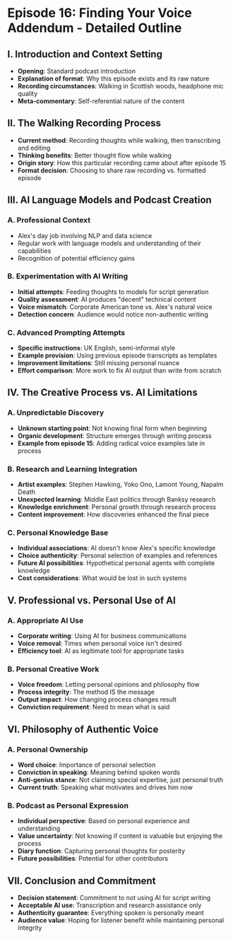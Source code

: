 # Episode 16: Finding Your Voice Addendum - Detailed Outline

## I. Introduction and Context Setting
- **Opening**: Standard podcast introduction
- **Explanation of format**: Why this episode exists and its raw nature
- **Recording circumstances**: Walking in Scottish woods, headphone mic quality
- **Meta-commentary**: Self-referential nature of the content

## II. The Walking Recording Process
- **Current method**: Recording thoughts while walking, then transcribing and editing
- **Thinking benefits**: Better thought flow while walking
- **Origin story**: How this particular recording came about after episode 15
- **Format decision**: Choosing to share raw recording vs. formatted episode

## III. AI Language Models and Podcast Creation
### A. Professional Context
- Alex's day job involving NLP and data science
- Regular work with language models and understanding of their capabilities
- Recognition of potential efficiency gains

### B. Experimentation with AI Writing
- **Initial attempts**: Feeding thoughts to models for script generation
- **Quality assessment**: AI produces "decent" technical content
- **Voice mismatch**: Corporate American tone vs. Alex's natural voice
- **Detection concern**: Audience would notice non-authentic writing

### C. Advanced Prompting Attempts
- **Specific instructions**: UK English, semi-informal style
- **Example provision**: Using previous episode transcripts as templates
- **Improvement limitations**: Still missing personal nuance
- **Effort comparison**: More work to fix AI output than write from scratch

## IV. The Creative Process vs. AI Limitations
### A. Unpredictable Discovery
- **Unknown starting point**: Not knowing final form when beginning
- **Organic development**: Structure emerges through writing process
- **Example from episode 15**: Adding radical voice examples late in process

### B. Research and Learning Integration
- **Artist examples**: Stephen Hawking, Yoko Ono, Lamont Young, Napalm Death
- **Unexpected learning**: Middle East politics through Banksy research
- **Knowledge enrichment**: Personal growth through research process
- **Content improvement**: How discoveries enhanced the final piece

### C. Personal Knowledge Base
- **Individual associations**: AI doesn't know Alex's specific knowledge
- **Choice authenticity**: Personal selection of examples and references
- **Future AI possibilities**: Hypothetical personal agents with complete knowledge
- **Cost considerations**: What would be lost in such systems

## V. Professional vs. Personal Use of AI
### A. Appropriate AI Use
- **Corporate writing**: Using AI for business communications
- **Voice removal**: Times when personal voice isn't desired
- **Efficiency tool**: AI as legitimate tool for appropriate tasks

### B. Personal Creative Work
- **Voice freedom**: Letting personal opinions and philosophy flow
- **Process integrity**: The method IS the message
- **Output impact**: How changing process changes result
- **Conviction requirement**: Need to mean what is said

## VI. Philosophy of Authentic Voice
### A. Personal Ownership
- **Word choice**: Importance of personal selection
- **Conviction in speaking**: Meaning behind spoken words
- **Anti-genius stance**: Not claiming special expertise, just personal truth
- **Current truth**: Speaking what motivates and drives him now

### B. Podcast as Personal Expression
- **Individual perspective**: Based on personal experience and understanding
- **Value uncertainty**: Not knowing if content is valuable but enjoying the process
- **Diary function**: Capturing personal thoughts for posterity
- **Future possibilities**: Potential for other contributors

## VII. Conclusion and Commitment
- **Decision statement**: Commitment to not using AI for script writing
- **Acceptable AI use**: Transcription and research assistance only
- **Authenticity guarantee**: Everything spoken is personally meant
- **Audience value**: Hoping for listener benefit while maintaining personal integrity
